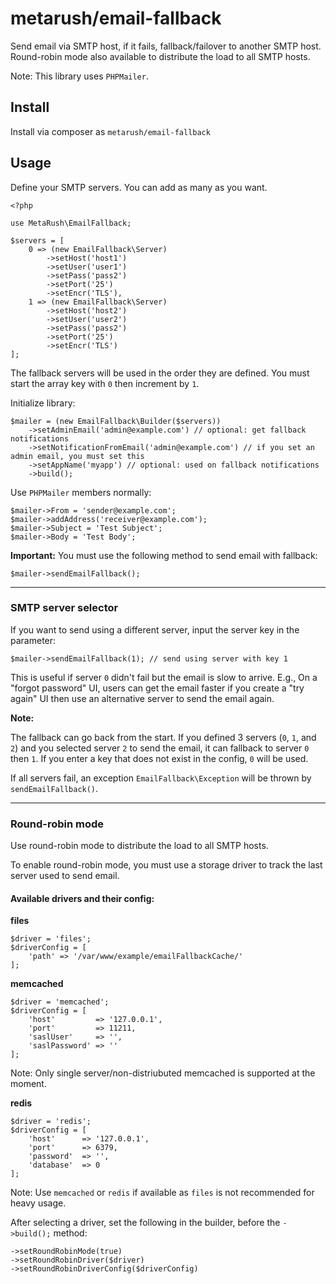 # metarush/email-fallback

Send email via SMTP host, if it fails, fallback/failover to another SMTP host.
Round-robin mode also available to distribute the load to all SMTP hosts.

Note: This library uses `PHPMailer`.

## Install

Install via composer as `metarush/email-fallback`

## Usage

Define your SMTP servers. You can add as many as you want.

    <?php

    use MetaRush\EmailFallback;

    $servers = [
        0 => (new EmailFallback\Server)
            ->setHost('host1')
            ->setUser('user1')
            ->setPass('pass2')
            ->setPort('25')
            ->setEncr('TLS'),
        1 => (new EmailFallback\Server)
            ->setHost('host2')
            ->setUser('user2')
            ->setPass('pass2')
            ->setPort('25')
            ->setEncr('TLS')
    ];

The fallback servers will be used in the order they are defined.
You must start the array key with `0` then increment by `1`.

Initialize library:

    $mailer = (new EmailFallback\Builder($servers))
        ->setAdminEmail('admin@example.com') // optional: get fallback notifications
        ->setNotificationFromEmail('admin@example.com') // if you set an admin email, you must set this
        ->setAppName('myapp') // optional: used on fallback notifications
        ->build();

Use `PHPMailer` members normally:

    $mailer->From = 'sender@example.com';
    $mailer->addAddress('receiver@example.com');
    $mailer->Subject = 'Test Subject';
    $mailer->Body = 'Test Body';


**Important:** You must use the following method to send email with fallback:

    $mailer->sendEmailFallback();

---

### SMTP server selector

If you want to send using a different server, input the server key in the parameter:

    $mailer->sendEmailFallback(1); // send using server with key 1

This is useful if server `0` didn't fail but the email is slow to arrive. E.g., On a "forgot password" UI, users can get the email faster if you create a "try again" UI then use an alternative server to send the email again.

**Note:**

The fallback can go back from the start. If you defined 3 servers (`0`, `1`, and `2`) and you selected server `2` to send the email, it can fallback to server `0` then `1`. If you enter a key that does not exist in the config, `0` will be used.

If all servers fail, an exception `EmailFallback\Exception` will be thrown by `sendEmailFallback()`.

---

### Round-robin mode

Use round-robin mode to distribute the load to all SMTP hosts.

To enable round-robin mode, you must use a storage driver to track the last server used to send email.

#### Available drivers and their config:

**files**

    $driver = 'files';
    $driverConfig = [
        'path' => '/var/www/example/emailFallbackCache/'
    ];


**memcached**

    $driver = 'memcached';
    $driverConfig = [
        'host'         => '127.0.0.1',
        'port'         => 11211,
        'saslUser'     => '',
        'saslPassword' => ''
    ];

Note: Only single server/non-distriubuted memcached is supported at the moment.

**redis**

    $driver = 'redis';
    $driverConfig = [
        'host'      => '127.0.0.1',
        'port'      => 6379,
        'password'  => '',
        'database'  => 0
    ];

Note: Use `memcached` or `redis` if available as `files` is not recommended for heavy usage.

After selecting a driver, set the following in the builder, before the `->build();` method:

    ->setRoundRobinMode(true)
    ->setRoundRobinDriver($driver)
    ->setRoundRobinDriverConfig($driverConfig)
